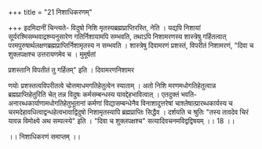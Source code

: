 +++
title = "21 निशाधिकरणम्"

+++
इदमिदानीं चिन्त्यते- विदुषो निशि मृतस्यब्रह्मप्राप्तिरस्ति, नेति । यद्यपि निशायां सूर्यरश्मिसम्भवाद्रश्म्यनुसारेण गतिर्निशायामपि सम्भवति, तथाऽपि निशामरणस्य शास्त्रेषु गर्हितत्वात् परमपुरुषार्थलक्षणब्रह्मप्राप्तिर्निशामृतस्य न सम्भवति । शास्त्रेषु दिवामरणं प्रशस्तं, विपरीतं निशामरणं, "दिवा च शुक्लपक्षश्च उत्तरायणमेव च । मुमूर्षतां

प्रशस्तानि विपतीतं तु गर्हितम्" इति । दिवामरणनिशामर

णयोः प्रशस्तत्वविपरीतत्वे चोत्तमाधमगतिहेतुत्वेन स्याताम् । अतो निशि मरणमधोगतिहेतुत्वान्न ब्रह्मप्राप्तिहेतुरिति चेत् तन्न विदुषः कर्मसम्बन्धस्य यावद्देहभावित्वात् । एतदुक्तं भवति- अनारब्धकार्याणामधोगतिहेतुभूतानां कर्मणां विद्यासम्बन्धेनैव विनाशादुत्तरेषां चाश्लेषात्प्रारब्धकार्यस्य च चरमदेहावधित्वाद्वन्धहेत्वभावाद्विदुषो निशामृतस्यापि ब्रह्मप्राप्तिः सिद्धैव । दर्शयति च श्रुतिः "तस्य तावदेव चिरं यावन्न विमोक्ष्ये अथ सम्पत्स्ये" इति । "दिवा च शुक्लपक्षश्च" सत्यादिवचनमविद्वद्विषयम् ।। 18 ।।

।। निशाधिकरणं समाप्तम् ।।